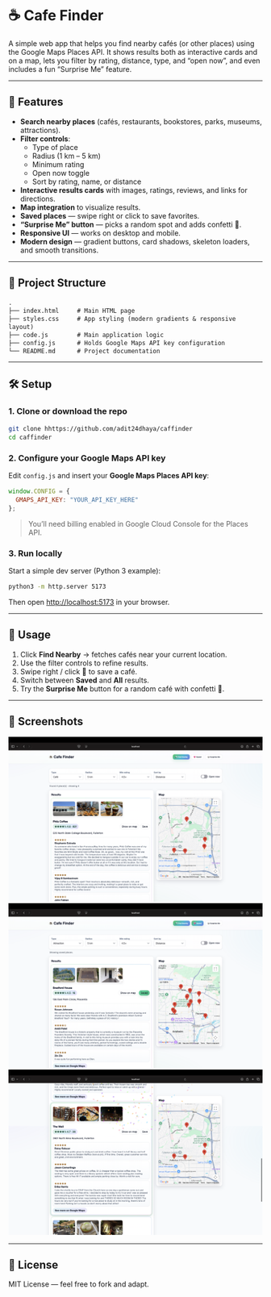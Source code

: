 # ☕ Cafe Finder

A simple web app that helps you find nearby cafés (or other places) using the Google Maps Places API. It shows results both as interactive cards and on a map, lets you filter by rating, distance, type, and “open now”, and even includes a fun “Surprise Me” feature.

---

## 🚀 Features
- **Search nearby places** (cafés, restaurants, bookstores, parks, museums, attractions).
- **Filter controls**:
  - Type of place
  - Radius (1 km – 5 km)
  - Minimum rating
  - Open now toggle
  - Sort by rating, name, or distance
- **Interactive results cards** with images, ratings, reviews, and links for directions.
- **Map integration** to visualize results.
- **Saved places** — swipe right or click to save favorites.
- **“Surprise Me” button** — picks a random spot and adds confetti 🎉.
- **Responsive UI** — works on desktop and mobile.
- **Modern design** — gradient buttons, card shadows, skeleton loaders, and smooth transitions.

---

## 📂 Project Structure
```
.
├── index.html     # Main HTML page
├── styles.css     # App styling (modern gradients & responsive layout)
├── code.js        # Main application logic
├── config.js      # Holds Google Maps API key configuration
└── README.md      # Project documentation
```

---

## 🛠️ Setup

### 1. Clone or download the repo
```bash
git clone hhttps://github.com/adit24dhaya/caffinder
cd caffinder
```

### 2. Configure your Google Maps API key
Edit `config.js` and insert your **Google Maps Places API key**:

```js
window.CONFIG = {
  GMAPS_API_KEY: "YOUR_API_KEY_HERE"
};
```

> You’ll need billing enabled in Google Cloud Console for the Places API.

### 3. Run locally
Start a simple dev server (Python 3 example):

```bash
python3 -m http.server 5173
```

Then open [http://localhost:5173](http://localhost:5173) in your browser.

---

## 🎨 Usage
1. Click **Find Nearby** → fetches cafés near your current location.
2. Use the filter controls to refine results.
3. Swipe right / click 💖 to save a café.
4. Switch between **Saved** and **All** results.
5. Try the **Surprise Me** button for a random café with confetti 🎲.

---

## 📸 Screenshots
![Demo Screenshot](screenshots/S-1.png)
![Demo Screenshot](screenshots/S-2.png)
![Demo Screenshot](screenshots/S-3.png)


---

## 📜 License
MIT License — feel free to fork and adapt.  

